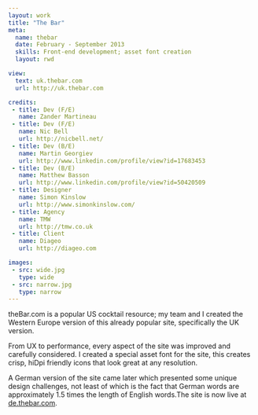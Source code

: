 ```yaml
---
layout: work
title: "The Bar"
meta:
  name: thebar
  date: February - September 2013
  skills: Front-end development; asset font creation
  layout: rwd

view:
  text: uk.thebar.com
  url: http://uk.thebar.com

credits:
 - title: Dev (F/E)
   name: Zander Martineau
 - title: Dev (F/E)
   name: Nic Bell
   url: http://nicbell.net/
 - title: Dev (B/E)
   name: Martin Georgiev
   url: http://www.linkedin.com/profile/view?id=17683453
 - title: Dev (B/E)
   name: Matthew Basson
   url: http://www.linkedin.com/profile/view?id=50420509
 - title: Designer
   name: Simon Kinslow
   url: http://www.simonkinslow.com/
 - title: Agency
   name: TMW
   url: http://tmw.co.uk
 - title: Client
   name: Diageo
   url: http://diageo.com

images:
 - src: wide.jpg
   type: wide
 - src: narrow.jpg
   type: narrow
---
```

theBar.com is a popular US cocktail resource; my team and I created the Western Europe version of this already popular site, specifically the UK version. 

From UX to performance, every aspect of the site was improved and carefully considered. I created a special asset font for the site, this creates crisp, hiDpi friendly icons that look great at any resolution.

A German version of the site came later which presented some unique design challenges, not least of which is the fact that German words are approximately 1.5 times the length of English words.The site is now live at [de.thebar.com](http://de.thebar.com).
